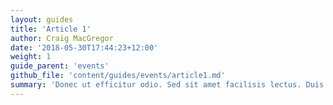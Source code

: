 ```yaml
---
layout: guides
title: 'Article 1'
author: Craig MacGregor
date: '2018-05-30T17:44:23+12:00'
weight: 1
guide_parent: 'events'
github_file: 'content/guides/events/article1.md'
summary: 'Donec ut efficitur odio. Sed sit amet facilisis lectus. Duis gravida, nulla ac congue luctus, odio dolor laoreet augue, id hendrerit odio justo at enim.'
---
```

